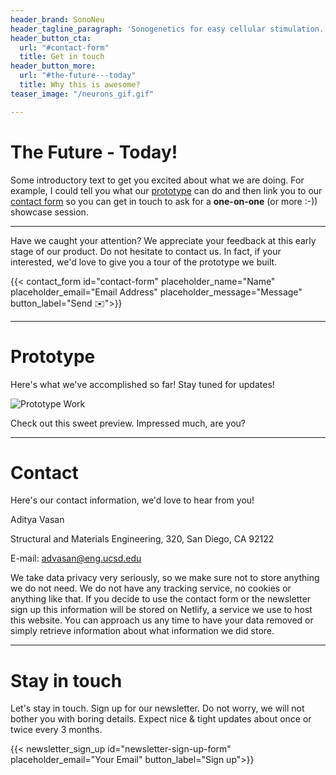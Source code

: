 ```yaml
---
header_brand: SonoNeu
header_tagline_paragraph: 'Sonogenetics for easy cellular stimulation. '
header_button_cta:
  url: "#contact-form"
  title: Get in touch
header_button_more:
  url: "#the-future---today"
  title: Why this is awesome?
teaser_image: "/neurons_gif.gif"

---
```

# The Future - Today!

Some introductory text to get you excited about what we are doing. For example, I could tell you what our [prototype](#prototype) can do and then link you to our [contact form](#contact-form) so you can get in touch to ask for a **one-on-one** (or more :-)) showcase session.

***

Have we caught your attention? We appreciate your feedback at this early stage of our product. Do not hesitate to contact us. In fact, if your interested, we'd love to give you a tour of the prototype we built.

{{< contact_form id="contact-form" placeholder_name="Name" placeholder_email="Email Address" placeholder_message="Message" button_label="Send ✉️">}}

***

# Prototype

Here's what we've accomplished so far! Stay tuned for updates!

![Prototype Work](images/prototype.jpg) <!-- https://www.pexels.com/search/product%20testing/ -->

Check out this sweet preview. Impressed much, are you?

***

# Contact

Here's our contact information, we'd love to hear from you!

Aditya Vasan

Structural and Materials Engineering, 320, San Diego, CA 92122

E-mail: advasan@eng.ucsd.edu

We take data privacy very seriously, so we make sure not to store anything we do not need. We do not have any tracking service, no cookies or anything like that. If you decide to use the contact form or the newsletter sign up this information will be stored on Netlify, a service we use to host this website. You can approach us any time to have your data removed or simply retrieve information about what information we did store.

***

# Stay in touch

Let's stay in touch. Sign up for our newsletter. Do not worry, we will not bother you with boring details. Expect nice & tight updates about once or twice every 3 months.

{{< newsletter_sign_up id="newsletter-sign-up-form" placeholder_email="Your Email" button_label="Sign up">}}